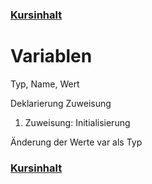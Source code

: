 ### [Kursinhalt](../README.md)

Variablen
=========

Typ, Name, Wert

Deklarierung
Zuweisung
1. Zuweisung: Initialisierung

Änderung der Werte
var als Typ

### [Kursinhalt](../README.md)